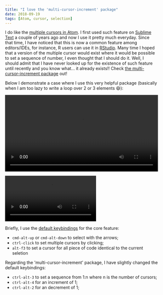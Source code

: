 ```yaml
---
title: "I love the 'multi-cursor-increment' package"
date: 2018-09-19
tags: [Atom, cursor, selection]
---
```


I do like the [multiple cursors in Atom](https://flight-manual.atom.io/using-atom/sections/editing-and-deleting-text/#multiple-cursors-and-selections). I first used such feature on
[Sublime Text](http://www.sublimetext.com/) a couple of years ago and now I use it pretty much everyday. Since that time, I have noticed that this is now a common feature among editors/IDEs, for instance, R users can use it in [RStudio](https://blog.rstudio.com/2015/05/06/rstudio-v0-99-preview-more-editor-enhancements/). Many time I hoped that a version of the multiple cursor would exist where it would be possible to set a sequence of number, I even thought that I should do it. Well, I should admit that I have never looked up for the existence of such feature until recently and you know what... it already exists!! Check
[the multi-cursor-increment package](https://atom.io/packages/multi-cursor-increment) out!

Below I demonstrate a case where I use this very helpful package (basically when I am too lazy to write a loop over 2 or 3 elements :smile:):

<video width="100%" controls>
 <source src="/notes/atom/assets/multicursors.webm" type="video/webm">
 Your browser does not support the video tag.
</video>


![](/notes/atom/assets/multicursors.webm)


Briefly, I use the [default keybindings](https://flight-manual.atom.io/using-atom/sections/editing-and-deleting-text/#multiple-cursors-and-selections) for the core feature:

- `cmd-alt-up` or `cmd-alt-down` to select with the arrows;
- `ctrl-click` to set multiple cursors by clicking;
- `alt-f3` to set a cursor for all piece of code identical to the current seletion

Regarding the 'multi-cursor-increment' package, I have slightly changed the default keybindings:

- `ctrl-alt-3` to set a sequence from 1:n where n is the number of cursors;
- `ctrl-alt-4` for an increment of 1;
- `ctrl-alt-2` for an decrement of 1;
